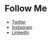 <!DOCTYPE html>
<html lang="en">
<head>
    <meta charset="UTF-8">
    <meta name="viewport" content="width=device-width, initial-scale=1.0">
    <title>My Socials</title>
</head>
<body>
    <h1>Follow Me</h1>
    <ul>
        <li><a href="https://twitter.com/yourusername" target="_blank">Twitter</a></li>
        <li><a href="https://instagram.com/yourusername" target="_blank">Instagram</a></li>
        <li><a href="https://linkedin.com/in/yourusername" target="_blank">LinkedIn</a></li>
    </ul>
</body>
</html>
